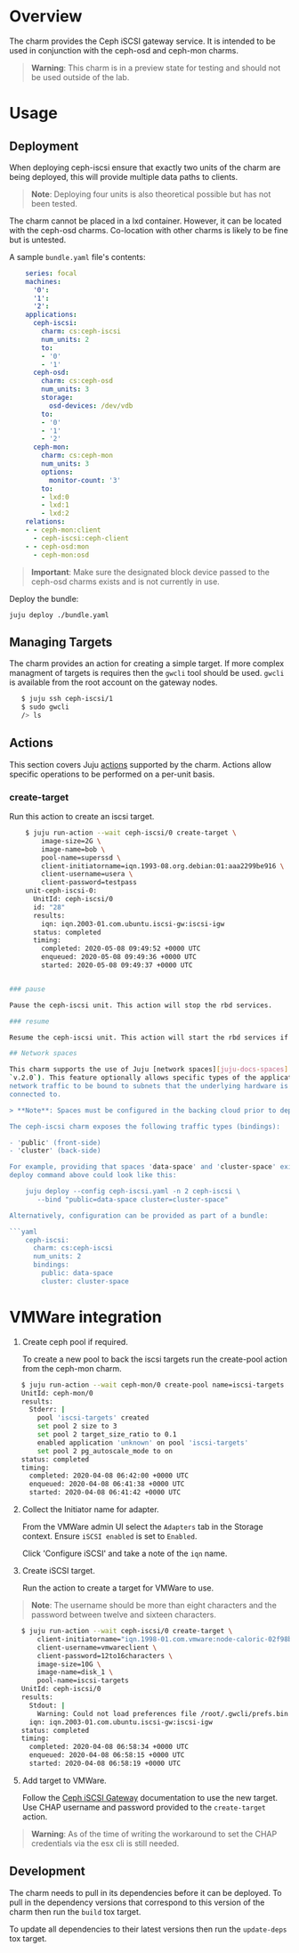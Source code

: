 # Overview

The charm provides the Ceph iSCSI gateway service. It is intended to be used
in conjunction with the ceph-osd and ceph-mon charms.

> **Warning**: This charm is in a preview state for testing and should not
  be used outside of the lab.

# Usage

## Deployment

When deploying ceph-iscsi ensure that exactly two units of the charm are being
deployed, this will provide multiple data paths to clients. 

> **Note**: Deploying four units is also theoretical possible but has not
  been tested.

The charm cannot be placed in a lxd container. However, it can be located
with the ceph-osd charms. Co-location with other charms is likely to be
fine but is untested.

A sample `bundle.yaml` file's contents:

```yaml
    series: focal
    machines:
      '0':
      '1':
      '2':
    applications:
      ceph-iscsi:
        charm: cs:ceph-iscsi
        num_units: 2
        to:
        - '0'
        - '1'
      ceph-osd:
        charm: cs:ceph-osd
        num_units: 3
        storage:
          osd-devices: /dev/vdb
        to:
        - '0'
        - '1'
        - '2'
      ceph-mon:
        charm: cs:ceph-mon
        num_units: 3
        options:
          monitor-count: '3'
        to:
        - lxd:0
        - lxd:1
        - lxd:2
    relations:
    - - ceph-mon:client
      - ceph-iscsi:ceph-client
    - - ceph-osd:mon
      - ceph-mon:osd
```

> **Important**: Make sure the designated block device passed to the ceph-osd
  charms exists and is not currently in use.

Deploy the bundle:

    juju deploy ./bundle.yaml


## Managing Targets

The charm provides an action for creating a simple target. If more complex
managment of targets is requires then the `gwcli` tool should be used. `gwcli`
is available from the root account on the gateway nodes.

```bash
   $ juju ssh ceph-iscsi/1
   $ sudo gwcli
   /> ls
```

## Actions

This section covers Juju [actions][juju-docs-actions] supported by the charm.
Actions allow specific operations to be performed on a per-unit basis.

### create-target

Run this action to create an iscsi target.

```bash
    $ juju run-action --wait ceph-iscsi/0 create-target \
        image-size=2G \
        image-name=bob \
        pool-name=superssd \
        client-initiatorname=iqn.1993-08.org.debian:01:aaa2299be916 \
        client-username=usera \
        client-password=testpass
    unit-ceph-iscsi-0:
      UnitId: ceph-iscsi/0
      id: "28"
      results:
        iqn: iqn.2003-01.com.ubuntu.iscsi-gw:iscsi-igw
      status: completed
      timing:
        completed: 2020-05-08 09:49:52 +0000 UTC
        enqueued: 2020-05-08 09:49:36 +0000 UTC
        started: 2020-05-08 09:49:37 +0000 UTC


### pause

Pause the ceph-iscsi unit. This action will stop the rbd services.

### resume

Resume the ceph-iscsi unit. This action will start the rbd services if paused.

## Network spaces

This charm supports the use of Juju [network spaces][juju-docs-spaces] (Juju
`v.2.0`). This feature optionally allows specific types of the application's
network traffic to be bound to subnets that the underlying hardware is
connected to.

> **Note**: Spaces must be configured in the backing cloud prior to deployment.

The ceph-iscsi charm exposes the following traffic types (bindings):

- 'public' (front-side)
- 'cluster' (back-side)

For example, providing that spaces 'data-space' and 'cluster-space' exist, the
deploy command above could look like this:

    juju deploy --config ceph-iscsi.yaml -n 2 ceph-iscsi \
       --bind "public=data-space cluster=cluster-space"

Alternatively, configuration can be provided as part of a bundle:

```yaml
    ceph-iscsi:
      charm: cs:ceph-iscsi
      num_units: 2
      bindings:
        public: data-space
        cluster: cluster-space
```

# VMWare integration

1. Create ceph pool if required.

   To create a new pool to back the iscsi targets run the create-pool action
   from the ceph-mon charm.

```bash
   $ juju run-action --wait ceph-mon/0 create-pool name=iscsi-targets
   UnitId: ceph-mon/0
   results:
     Stderr: |
       pool 'iscsi-targets' created
       set pool 2 size to 3
       set pool 2 target_size_ratio to 0.1
       enabled application 'unknown' on pool 'iscsi-targets'
       set pool 2 pg_autoscale_mode to on
   status: completed
   timing:
     completed: 2020-04-08 06:42:00 +0000 UTC
     enqueued: 2020-04-08 06:41:38 +0000 UTC
     started: 2020-04-08 06:41:42 +0000 UTC
```

2. Collect the Initiator name for adapter.

   From the VMWare admin UI select the `Adapters` tab in the Storage
   context. Ensure `iSCSI enabled` is set to `Enabled`.

   Click 'Configure iSCSI' and take a note of the `iqn` name.

4. Create iSCSI target.

   Run the action to create a target for VMWare to use.

> **Note**: The username should be more than eight characters and the password
  between twelve and sixteen characters.

```bash
   $ juju run-action --wait ceph-iscsi/0 create-target \
       client-initiatorname="iqn.1998-01.com.vmware:node-caloric-02f98bac" \
       client-username=vmwareclient \
       client-password=12to16characters \
       image-size=10G \
       image-name=disk_1 \
       pool-name=iscsi-targets
   UnitId: ceph-iscsi/0
   results:
     Stdout: |
       Warning: Could not load preferences file /root/.gwcli/prefs.bin.
     iqn: iqn.2003-01.com.ubuntu.iscsi-gw:iscsi-igw
   status: completed
   timing:
     completed: 2020-04-08 06:58:34 +0000 UTC
     enqueued: 2020-04-08 06:58:15 +0000 UTC
     started: 2020-04-08 06:58:19 +0000 UTC
```

5. Add target to VMWare.

   Follow the [Ceph iSCSI Gateway][ceph-vmware] documentation to use the new
   target. Use CHAP username and password provided to the `create-target`
   action.

> **Warning**: As of the time of writing the workaround to set the CHAP
  credentials via the esx cli is still needed.

## Development

The charm needs to pull in its dependencies before it can be deployed. To
pull in the dependency versions that correspond to this version of the 
charm then run the `build` tox target.

To update all dependencies to their latest versions then run the `update-deps`
tox target.

<!-- LINKS -->

[cg]: https://docs.openstack.org/charm-guide
[cdg]: https://docs.openstack.org/project-deploy-guide/charm-deployment-guide
[juju-docs-spaces]: https://jaas.ai/docs/spaces
[juju-docs-actions]: https://jaas.ai/docs/actions
[ceph-vmware]: https://docs.ceph.com/docs/master/rbd/iscsi-initiator-esx/

